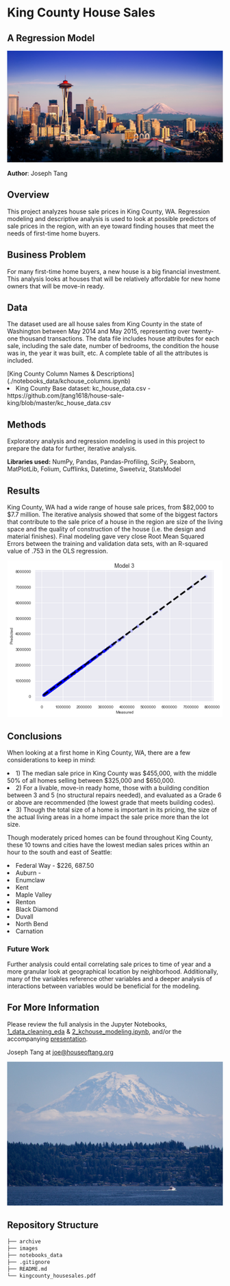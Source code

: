 # King County House Sales
## A Regression Model

![Seattle](./images/Seattle.jpg)

**Author**: Joseph Tang

## Overview

This project analyzes house sale prices in King County, WA. Regression modeling and descriptive analysis is used to look at possible predictors of sale prices in the region, with an eye toward finding houses that meet the needs of first-time home buyers.

## Business Problem

For many first-time home buyers, a new house is a big financial investment. This analysis looks at houses that will be relatively affordable for new home owners that will be move-in ready.

## Data

The dataset used are all house sales from King County in the state of Washington between May 2014 and May 2015, representing over twenty-one thousand transactions. The data file includes house attributes for each sale, including the sale date, number of bedrooms, the condition the house was in, the year it was built, etc. A complete table of all the attributes is included. 

</li>[King County Column Names & Descriptions](./notebooks_data/kchouse_columns.ipynb)</li>
<li>King County Base dataset: kc_house_data.csv - https://github.com/jtang1618/house-sale-king/blob/master/kc_house_data.csv</li>

## Methods

Exploratory analysis and regression modeling is used in this project to  prepare the data for further, iterative analysis. 

**Libraries used:**
NumPy, Pandas, Pandas-Profiling, SciPy, Seaborn, MatPlotLib, Folium, Cufflinks, Datetime, Sweetviz, StatsModel

## Results

King County, WA had a wide range of house sale prices, from $82,000 to $7.7 million. The iterative analysis showed that some of the biggest factors that contribute to the sale price of a house in the region are size of the living space and the quality of construction of the house (i.e. the design and material finishes). 
Final modeling gave very close Root Mean Squared Errors between the training and validation data sets, with an R-squared value of .753 in the OLS regression. 

![Model3](./images/Model3.png)

## Conclusions

When looking at a first home in King County, WA, there are a few considerations to keep in mind:

<li>1) The median sale price in King County was $455,000, with the middle 50% of all homes selling between $325,000 and $650,000.</li>
<li>2) For a livable, move-in ready home, those with a building condition between 3 and 5 (no structural repairs needed), and evaluated as a Grade 6 or above are recommended (the lowest grade that meets building codes).</li>
<li>3) Though the total size of a home is important in its pricing, the size of the actual living areas in a home impact the sale price more than the lot size.</li>

Though moderately priced homes can be found throughout King County, these 10 towns and cities have the lowest median sales prices within an hour to the south and east of Seattle:
<li>Federal Way - $226, 687.50</li>
<li>Auburn - </li>
<li>Enumclaw</li>
<li>Kent</li>
<li>Maple Valley</li>
<li>Renton</li>
<li>Black Diamond</li>
<li>Duvall</li>
<li>North Bend</li>
<li>Carnation</li>

### Future Work
Further analysis could entail correlating sale prices to time of year and a more granular look at geographical location by neighborhood. Additionally, many of the variables reference other variables and a deeper analysis of interactions between variables would be beneficial for the modeling.


## For More Information

Please review the full analysis in the Jupyter Notebooks, [1_data_cleaning_eda](./notebooks_data/1_data_cleaning_eda.ipynb) & [2_kchouse_modeling.ipynb](./notebooks_data/2_kchouse_modeling.ipynb), and/or the accompanying [presentation](./kingcounty_housesales.pdf).

Joseph Tang at [joe@houseoftang.org ](mailto:joe@houseoftang.org)

![Rainer](./images/Rainier.jpg)

## Repository Structure

```
├── archive                        
├── images
├── notebooks_data
├── .gitignore
├── README.md                          
└── kingcounty_housesales.pdf





